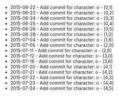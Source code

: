 - 2015-06-22 - Add commit for character: o - [0,1]
- 2015-06-23 - Add commit for character: o - [0,2]
- 2015-06-24 - Add commit for character: o - [0,3]
- 2015-06-25 - Add commit for character: o - [0,4]
- 2015-06-26 - Add commit for character: o - [0,5]
- 2015-06-28 - Add commit for character: o - [1,0]
- 2015-07-04 - Add commit for character: o - [1,6]
- 2015-07-05 - Add commit for character: o - [2,0]
- 2015-07-11 - Add commit for character: o - [2,6]
- 2015-07-12 - Add commit for character: o - [3,0]
- 2015-07-18 - Add commit for character: o - [3,6]
- 2015-07-20 - Add commit for character: o - [4,1]
- 2015-07-21 - Add commit for character: o - [4,2]
- 2015-07-22 - Add commit for character: o - [4,3]
- 2015-07-23 - Add commit for character: o - [4,4]
- 2015-07-24 - Add commit for character: o - [4,5]

